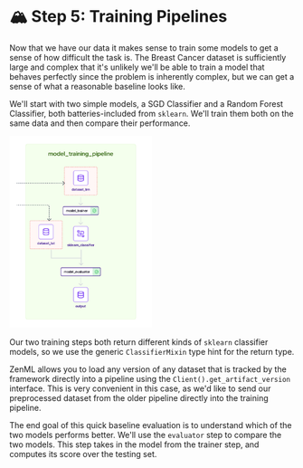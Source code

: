 # 🏔️ Step 5: Training Pipelines

Now that we have our data it makes sense to train some models to get a sense of
how difficult the task is. The Breast Cancer dataset is sufficiently large and complex 
that it's unlikely we'll be able to train a model that behaves perfectly since the problem 
is inherently complex, but we can get a sense of what a reasonable baseline looks like.

We'll start with two simple models, a SGD Classifier and a Random Forest
Classifier, both batteries-included from `sklearn`. We'll train them both on the
same data and then compare their performance.

<img src="/zenmlQuickstart/assets/training_pipeline.png" width="50%" alt="Training pipeline">

Our two training steps both return different kinds of `sklearn` classifier
models, so we use the generic `ClassifierMixin` type hint for the return type.

ZenML allows you to load any version of any dataset that is tracked by the framework
directly into a pipeline using the `Client().get_artifact_version` interface. This is very convenient
in this case, as we'd like to send our preprocessed dataset from the older pipeline directly
into the training pipeline.

The end goal of this quick baseline evaluation is to understand which of the two
models performs better. We'll use the `evaluator` step to compare the two
models. This step takes in the model from the trainer step, and computes its score
over the testing set.
